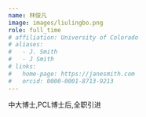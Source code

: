 ```yaml
---
name: 林俊凡
image: images/liulingbo.png
role: full_time
# affiliation: University of Colorado
# aliases:
#   - J. Smith
#   - J Smith
# links:
#   home-page: https://janesmith.com
#   orcid: 0000-0001-8713-9213
---
```


中大博士,PCL博士后,全职引进



